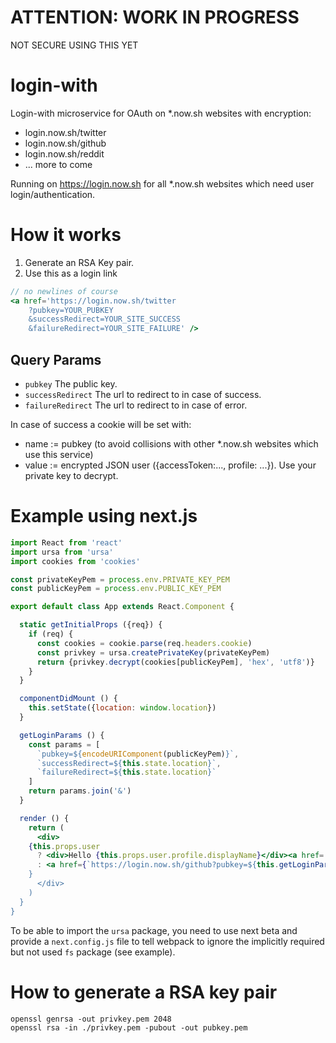 # ATTENTION: WORK IN PROGRESS

NOT SECURE USING THIS YET

# login-with

Login-with microservice for OAuth on *.now.sh websites with encryption:
- login.now.sh/twitter
- login.now.sh/github
- login.now.sh/reddit
- ... more to come

Running on https://login.now.sh for all *.now.sh websites which need user login/authentication.

# How it works

1. Generate an RSA Key pair.
2. Use this as a login link

```jsx
// no newlines of course
<a href='https://login.now.sh/twitter
	?pubkey=YOUR_PUBKEY
	&successRedirect=YOUR_SITE_SUCCESS
	&failureRedirect=YOUR_SITE_FAILURE' />
```

## Query Params
- `pubkey` The public key.
- `successRedirect` The url to redirect to in case of success.
- `failureRedirect` The url to redirect to in case of error.

In case of success a cookie will be set with:
- name := pubkey (to avoid collisions with other *.now.sh websites which use this service)
- value := encrypted JSON user ({accessToken:..., profile: ...}). Use your private key to decrypt.

# Example using next.js

```jsx
import React from 'react'
import ursa from 'ursa'
import cookies from 'cookies'

const privateKeyPem = process.env.PRIVATE_KEY_PEM
const publicKeyPem = process.env.PUBLIC_KEY_PEM

export default class App extends React.Component {

  static getInitialProps ({req}) {
    if (req) {
      const cookies = cookie.parse(req.headers.cookie)
      const privkey = ursa.createPrivateKey(privateKeyPem)
      return {privkey.decrypt(cookies[publicKeyPem], 'hex', 'utf8')}
    }
  }

  componentDidMount () {
    this.setState({location: window.location})
  }

  getLoginParams () {
    const params = [
      `pubkey=${encodeURIComponent(publicKeyPem)}`,
      `successRedirect=${this.state.location}`,
      `failureRedirect=${this.state.location}`
    ]
    return params.join('&')
  }

  render () {
    return (
      <div>
	{this.props.user
	  ? <div>Hello {this.props.user.profile.displayName}</div><a href='https://login.now.sh/logout'>Logout</a>
	  : <a href={`https://login.now.sh/github?pubkey=${this.getLoginParams()}>Login with GitHub</a>
	}
      </div>
    )
  }
}
```

To be able to import the `ursa` package, you need to use next beta and provide a `next.config.js` file to tell webpack to ignore 
the implicitly required but not used `fs` package (see example).

# How to generate a RSA key pair

```
openssl genrsa -out privkey.pem 2048
openssl rsa -in ./privkey.pem -pubout -out pubkey.pem
```

